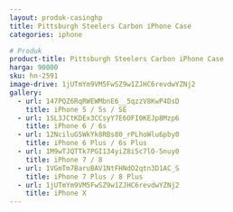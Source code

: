 ```yaml
---
layout: produk-casinghp
title: Pittsburgh Steelers Carbon iPhone Case
categories: iphone

# Produk
product-title: Pittsburgh Steelers Carbon iPhone Case
harga: 90000
sku: hn-2591
image-drive: 1jUTmYm9VM5FwSZ9w1ZJHC6revdwYZNj2
gallery:
  - url: 147PQZ6RqRWEWMbnE6__5qzzV8KwP4DsD
    title: iPhone 5 / 5s / SE
  - url: 1SL3JCtKDEx3CCsyY7E6OFI0KEJp8Mzp6
    title: iPhone 6 / 6s
  - url: 12NciluG5WkYk8RBs80_rPLhoWlu6pby0
    title: iPhone 6 Plus / 6s Plus
  - url: 1M9wTJQTTk7PGI134yiZ8i5c7lO-5nuy0
    title: iPhone 7 / 8
  - url: 1VGmTm7BaruBAV1NtFHNdO2qtn3D1AC_S
    title: iPhone 7 Plus / 8 Plus
  - url: 1jUTmYm9VM5FwSZ9w1ZJHC6revdwYZNj2
    title: iPhone X
---
```

